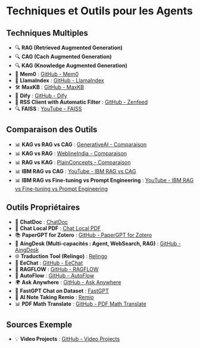 # Techniques et Outils pour les Agents

## Techniques Multiples

- 🔍 **RAG (Retrieved Augmented Generation)**
- 🔍 **CAG (Cach Augmented Generation)**
- 🔍 **KAG (Knowledge Augmented Generation)**
- 🧠 **Mem0** : [GitHub - Mem0](https://github.com/mem0ai/mem0)
- 🦙 **LlamaIndex** : [GitHub - LlamaIndex](https://github.com/run-llama/)
- 🛠️ **MaxKB** : [GitHub - MaxKB](https://github.com/1Panel-dev/MaxKB?tab=readme-ov-file)
- 🤖 **Dify** : [GitHub - Dify](https://github.com/langgenius/dify/)
- 📰 **RSS Client with Automatic Filter** : [GitHub - Zenfeed](https://github.com/glidea/zenfeed/blob/main/README-en.md)
- 🔍 **FAISS** : [YouTube - FAISS](https://www.youtube.com/watch?v=CzPgg4CDz50)

## Comparaison des Outils

- 📊 **KAG vs RAG vs CAG** : [GenerativeAI - Comparaison](https://generativeai.pub/rag-vs-kag-vs-cag-decoding-the-future-of-ai-augmented-language-models-b9732ab46c9d?gi=8417e76bbede)
- 📊 **KAG vs RAG** : [WeblineIndia - Comparaison](https://www.weblineindia.com/fr/blog/rag-vs-kag/)
- 📊 **RAG vs KAG** : [PlainConcepts - Comparaison](https://www.plainconcepts.com/rag-vs-kag/)
- 📊 **IBM RAG vs CAG** : [YouTube - IBM RAG vs CAG](https://www.youtube.com/watch?v=HdafI0t3sEY)
- 📊 **IBM RAG vs Fine-tuning vs Prompt Engineering** : [YouTube - IBM RAG vs Fine-tuning vs Prompt Engineering](https://www.youtube.com/watch?v=zYGDpG-pTho)

## Outils Propriétaires

- 📄 **ChatDoc** : [ChatDoc](https://chatdoc.com/)
- 📄 **Chat Local PDF** : [Chat Local PDF](https://www.chatpdflocal.com/)
- 📚 **PaperGPT for Zotero** : [GitHub - PaperGPT for Zotero](https://github.com/papersgpt/papersgpt-for-zotero)
- 🤖 **AingDesk (Multi-capacités : Agent, WebSearch, RAG)** : [GitHub - AingDesk](https://github.com/aingdesk/AingDesk)
- 🌐 **Traduction Tool (Relingo)** : [Relingo](https://relingo.net/en)
- 📢 **EeChat** : [GitHub - EeChat](https://github.com/Lucassssss/eechat)
- 🔄 **RAGFLOW** : [GitHub - RAGFLOW](https://github.com/deepseek-ai/awesome-deepseek-integration/blob/main/docs/ragflow/README.md)
- 🔄 **AutoFlow** : [GitHub - AutoFlow](https://github.com/deepseek-ai/awesome-deepseek-integration/blob/main/docs/autoflow/README.md)
- 🌍 **Ask Anywhere** : [GitHub - Ask Anywhere](https://github.com/sharmt1411/askanywhere)
- 💬 **FastGPT Chat on Dataset** : [FastGPT](https://fastgpt.cn/en)
- 📝 **AI Note Taking Remio** : [Remio](https://www.remio.ai/)
- 📊 **PDF Math Translate** : [GitHub - PDF Math Translate](https://github.com/Byaidu/PDFMathTranslate)

## Sources Exemple 
- 💡 **Video Projects** : [GitHub - Video Projects](https://github.com/technovangelist/videoprojects/tree/main/scripts)
